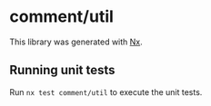 # comment/util

This library was generated with [Nx](https://nx.dev).

## Running unit tests

Run `nx test comment/util` to execute the unit tests.
